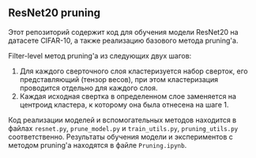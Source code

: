 ## ResNet20 pruning

Этот репозиторий содержит код для обучения модели ResNet20 на датасете CIFAR-10, а также реализацию базового метода pruning'а.

Filter-level метод pruning'а из следующих двух шагов:

1. Для каждого сверточного слоя кластеризуется набор сверток, его представляющий (тензор весов), при этом кластеризация проводится отдельно для каждого слоя.
2. Каждая исходная свертка в определенном слое заменяется на центроид кластера, к которому она была отнесена на шаге 1.

Код реализации моделей и вспомогательных методов находится в файлах ```resnet.py```, ```prune_model.py``` и ```train_utils.py```, ```pruning_utils.py``` соответственно.
Результаты обучения модели и экспериментов с методом pruning'а находятся в файле ```Pruning.ipynb```.